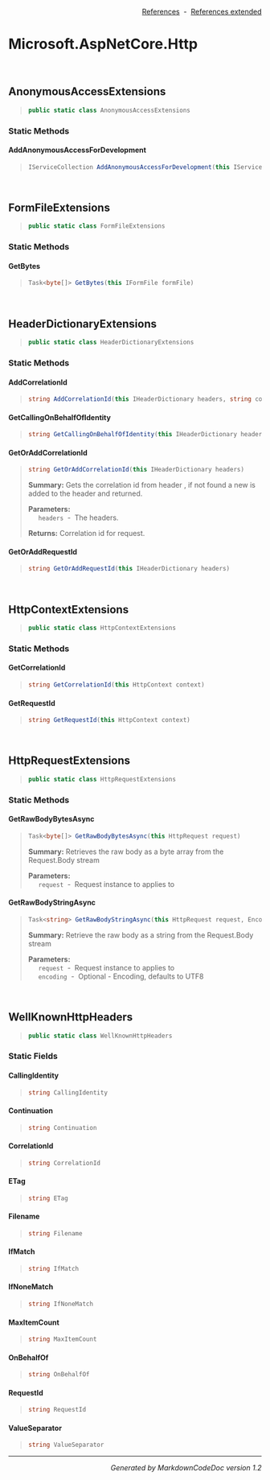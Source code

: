 <div style='text-align: right'>

[References](Index.md)&nbsp;&nbsp;-&nbsp;&nbsp;[References extended](IndexExtended.md)
</div>

# Microsoft.AspNetCore.Http

<br />

## AnonymousAccessExtensions

>```csharp
>public static class AnonymousAccessExtensions
>```

### Static Methods

#### AddAnonymousAccessForDevelopment
>```csharp
>IServiceCollection AddAnonymousAccessForDevelopment(this IServiceCollection services)
>```

<br />

## FormFileExtensions

>```csharp
>public static class FormFileExtensions
>```

### Static Methods

#### GetBytes
>```csharp
>Task<byte[]> GetBytes(this IFormFile formFile)
>```

<br />

## HeaderDictionaryExtensions

>```csharp
>public static class HeaderDictionaryExtensions
>```

### Static Methods

#### AddCorrelationId
>```csharp
>string AddCorrelationId(this IHeaderDictionary headers, string correlationId)
>```
#### GetCallingOnBehalfOfIdentity
>```csharp
>string GetCallingOnBehalfOfIdentity(this IHeaderDictionary headers)
>```
#### GetOrAddCorrelationId
>```csharp
>string GetOrAddCorrelationId(this IHeaderDictionary headers)
>```
><b>Summary:</b> Gets the correlation id from header , if not found a new is added to the header and returned.
>
><b>Parameters:</b><br>
>&nbsp;&nbsp;&nbsp;&nbsp;&nbsp;`headers`&nbsp;&nbsp;-&nbsp;&nbsp;The headers.<br />
>
><b>Returns:</b> Correlation id for request.
#### GetOrAddRequestId
>```csharp
>string GetOrAddRequestId(this IHeaderDictionary headers)
>```

<br />

## HttpContextExtensions

>```csharp
>public static class HttpContextExtensions
>```

### Static Methods

#### GetCorrelationId
>```csharp
>string GetCorrelationId(this HttpContext context)
>```
#### GetRequestId
>```csharp
>string GetRequestId(this HttpContext context)
>```

<br />

## HttpRequestExtensions

>```csharp
>public static class HttpRequestExtensions
>```

### Static Methods

#### GetRawBodyBytesAsync
>```csharp
>Task<byte[]> GetRawBodyBytesAsync(this HttpRequest request)
>```
><b>Summary:</b> Retrieves the raw body as a byte array from the Request.Body stream
>
><b>Parameters:</b><br>
>&nbsp;&nbsp;&nbsp;&nbsp;&nbsp;`request`&nbsp;&nbsp;-&nbsp;&nbsp;Request instance to applies to<br />
#### GetRawBodyStringAsync
>```csharp
>Task<string> GetRawBodyStringAsync(this HttpRequest request, Encoding encoding = null)
>```
><b>Summary:</b> Retrieve the raw body as a string from the Request.Body stream
>
><b>Parameters:</b><br>
>&nbsp;&nbsp;&nbsp;&nbsp;&nbsp;`request`&nbsp;&nbsp;-&nbsp;&nbsp;Request instance to applies to<br />
>&nbsp;&nbsp;&nbsp;&nbsp;&nbsp;`encoding`&nbsp;&nbsp;-&nbsp;&nbsp;Optional - Encoding, defaults to UTF8<br />

<br />

## WellKnownHttpHeaders

>```csharp
>public static class WellKnownHttpHeaders
>```

### Static Fields

#### CallingIdentity
>```csharp
>string CallingIdentity
>```
#### Continuation
>```csharp
>string Continuation
>```
#### CorrelationId
>```csharp
>string CorrelationId
>```
#### ETag
>```csharp
>string ETag
>```
#### Filename
>```csharp
>string Filename
>```
#### IfMatch
>```csharp
>string IfMatch
>```
#### IfNoneMatch
>```csharp
>string IfNoneMatch
>```
#### MaxItemCount
>```csharp
>string MaxItemCount
>```
#### OnBehalfOf
>```csharp
>string OnBehalfOf
>```
#### RequestId
>```csharp
>string RequestId
>```
#### ValueSeparator
>```csharp
>string ValueSeparator
>```
<hr /><div style='text-align: right'><i>Generated by MarkdownCodeDoc version 1.2</i></div>
